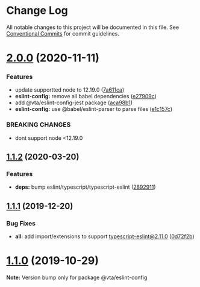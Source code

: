 # Change Log

All notable changes to this project will be documented in this file.
See [Conventional Commits](https://conventionalcommits.org) for commit guidelines.

# [2.0.0](https://github.com/vta-js/eslint-config/compare/v1.1.3...v2.0.0) (2020-11-11)

### Features

- update supportted node to 12.19.0 ([7a611ca](https://github.com/vta-js/eslint-config/commit/7a611ca2a00c9ba073d4d1f680602a096e661600))
- **eslint-config:** remove all babel dependencies ([e27909c](https://github.com/vta-js/eslint-config/commit/e27909c7deddef1e4f89d5a6ddb16bbe71e98496))
- add @vta/eslint-config-jest package ([aca98b1](https://github.com/vta-js/eslint-config/commit/aca98b17917406a0e030961f233cd477118f18e4))
- **eslint-config:** use @babel/eslint-parser to parse files ([e1c157c](https://github.com/vta-js/eslint-config/commit/e1c157c81522df152c099f00984d34739dd612db))

### BREAKING CHANGES

- dont support node <12.19.0

## [1.1.2](https://github.com/vta-js/eslint-config/compare/v1.1.1...v1.1.2) (2020-03-20)

### Features

- **deps:** bump eslint/typescript/typescript-eslint ([2892911](https://github.com/vta-js/eslint-config/commit/2892911))

## [1.1.1](https://github.com/vta-js/eslint-config/compare/v1.1.0...v1.1.1) (2019-12-20)

### Bug Fixes

- **all:** add import/extensions to support typescript-eslint@2.11.0 ([0d72f2b](https://github.com/vta-js/eslint-config/commit/0d72f2b))

# [1.1.0](https://github.com/vta-js/eslint-config/compare/v1.0.3...v1.1.0) (2019-10-29)

**Note:** Version bump only for package @vta/eslint-config
